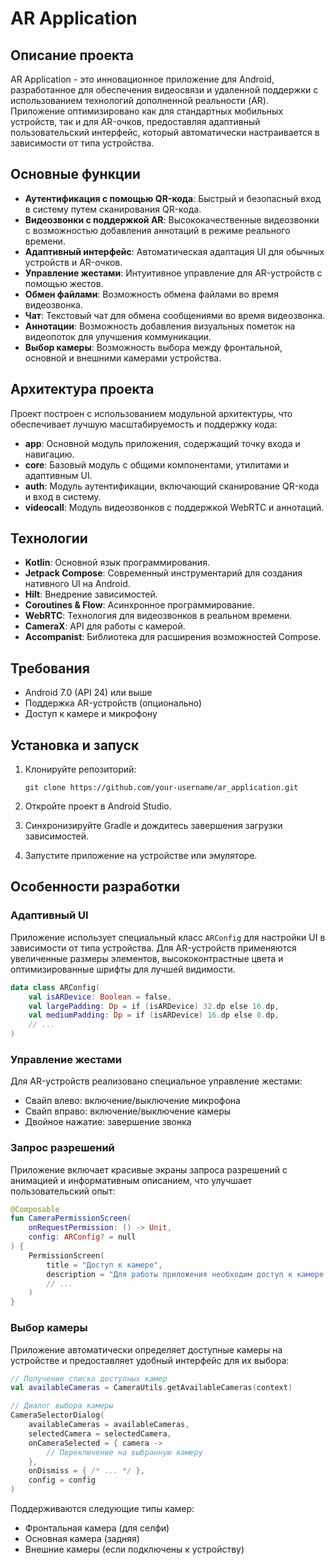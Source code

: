 # AR Application

## Описание проекта

AR Application - это инновационное приложение для Android, разработанное для обеспечения видеосвязи и удаленной поддержки с использованием технологий дополненной реальности (AR). Приложение оптимизировано как для стандартных мобильных устройств, так и для AR-очков, предоставляя адаптивный пользовательский интерфейс, который автоматически настраивается в зависимости от типа устройства.

## Основные функции

- **Аутентификация с помощью QR-кода**: Быстрый и безопасный вход в систему путем сканирования QR-кода.
- **Видеозвонки с поддержкой AR**: Высококачественные видеозвонки с возможностью добавления аннотаций в режиме реального времени.
- **Адаптивный интерфейс**: Автоматическая адаптация UI для обычных устройств и AR-очков.
- **Управление жестами**: Интуитивное управление для AR-устройств с помощью жестов.
- **Обмен файлами**: Возможность обмена файлами во время видеозвонка.
- **Чат**: Текстовый чат для обмена сообщениями во время видеозвонка.
- **Аннотации**: Возможность добавления визуальных пометок на видеопоток для улучшения коммуникации.
- **Выбор камеры**: Возможность выбора между фронтальной, основной и внешними камерами устройства.

## Архитектура проекта

Проект построен с использованием модульной архитектуры, что обеспечивает лучшую масштабируемость и поддержку кода:

- **app**: Основной модуль приложения, содержащий точку входа и навигацию.
- **core**: Базовый модуль с общими компонентами, утилитами и адаптивным UI.
- **auth**: Модуль аутентификации, включающий сканирование QR-кода и вход в систему.
- **videocall**: Модуль видеозвонков с поддержкой WebRTC и аннотаций.

## Технологии

- **Kotlin**: Основной язык программирования.
- **Jetpack Compose**: Современный инструментарий для создания нативного UI на Android.
- **Hilt**: Внедрение зависимостей.
- **Coroutines & Flow**: Асинхронное программирование.
- **WebRTC**: Технология для видеозвонков в реальном времени.
- **CameraX**: API для работы с камерой.
- **Accompanist**: Библиотека для расширения возможностей Compose.

## Требования

- Android 7.0 (API 24) или выше
- Поддержка AR-устройств (опционально)
- Доступ к камере и микрофону

## Установка и запуск

1. Клонируйте репозиторий:
   ```
   git clone https://github.com/your-username/ar_application.git
   ```

2. Откройте проект в Android Studio.

3. Синхронизируйте Gradle и дождитесь завершения загрузки зависимостей.

4. Запустите приложение на устройстве или эмуляторе.

## Особенности разработки

### Адаптивный UI

Приложение использует специальный класс `ARConfig` для настройки UI в зависимости от типа устройства. Для AR-устройств применяются увеличенные размеры элементов, высококонтрастные цвета и оптимизированные шрифты для лучшей видимости.

```kotlin
data class ARConfig(
    val isARDevice: Boolean = false,
    val largePadding: Dp = if (isARDevice) 32.dp else 16.dp,
    val mediumPadding: Dp = if (isARDevice) 16.dp else 8.dp,
    // ...
)
```

### Управление жестами

Для AR-устройств реализовано специальное управление жестами:
- Свайп влево: включение/выключение микрофона
- Свайп вправо: включение/выключение камеры
- Двойное нажатие: завершение звонка

### Запрос разрешений

Приложение включает красивые экраны запроса разрешений с анимацией и информативным описанием, что улучшает пользовательский опыт:

```kotlin
@Composable
fun CameraPermissionScreen(
    onRequestPermission: () -> Unit,
    config: ARConfig? = null
) {
    PermissionScreen(
        title = "Доступ к камере",
        description = "Для работы приложения необходим доступ к камере...",
        // ...
    )
}
```

### Выбор камеры

Приложение автоматически определяет доступные камеры на устройстве и предоставляет удобный интерфейс для их выбора:

```kotlin
// Получение списка доступных камер
val availableCameras = CameraUtils.getAvailableCameras(context)

// Диалог выбора камеры
CameraSelectorDialog(
    availableCameras = availableCameras,
    selectedCamera = selectedCamera,
    onCameraSelected = { camera ->
        // Переключение на выбранную камеру
    },
    onDismiss = { /* ... */ },
    config = config
)
```

Поддерживаются следующие типы камер:
- Фронтальная камера (для селфи)
- Основная камера (задняя)
- Внешние камеры (если подключены к устройству)

